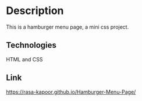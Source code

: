 # Description

This is a hamburger menu page, a mini css project.

## Technologies 

HTML and CSS

## Link 

https://rasa-kapoor.github.io/Hamburger-Menu-Page/
